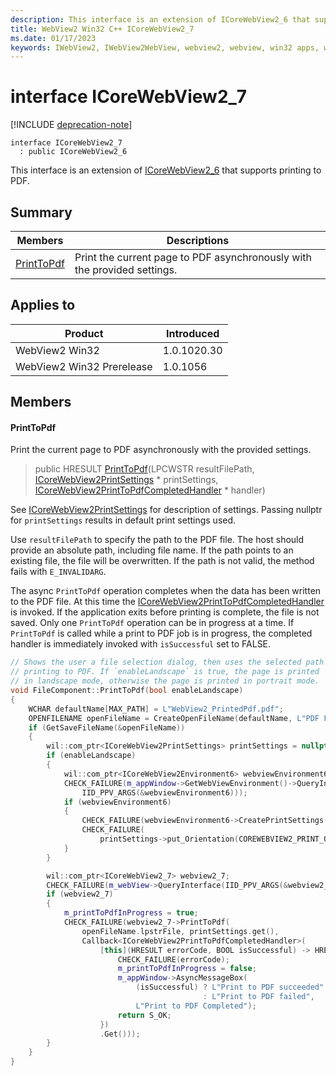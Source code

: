 ```yaml
---
description: This interface is an extension of ICoreWebView2_6 that supports printing to PDF.
title: WebView2 Win32 C++ ICoreWebView2_7
ms.date: 01/17/2023
keywords: IWebView2, IWebView2WebView, webview2, webview, win32 apps, win32, edge, ICoreWebView2, ICoreWebView2Controller, browser control, edge html, ICoreWebView2_7
---
```


# interface ICoreWebView2_7

[!INCLUDE [deprecation-note](../includes/deprecation-note.md)]

```
interface ICoreWebView2_7
  : public ICoreWebView2_6
```

This interface is an extension of [ICoreWebView2_6](icorewebview2_6.md) that supports printing to PDF.

## Summary

 Members                        | Descriptions
--------------------------------|---------------------------------------------
[PrintToPdf](#printtopdf) | Print the current page to PDF asynchronously with the provided settings.

## Applies to

Product                         | Introduced
--------------------------------|---------------------------------------------
WebView2 Win32            |    1.0.1020.30
WebView2 Win32 Prerelease |    1.0.1056

## Members

#### PrintToPdf

Print the current page to PDF asynchronously with the provided settings.

> public HRESULT [PrintToPdf](#printtopdf)(LPCWSTR resultFilePath, [ICoreWebView2PrintSettings](icorewebview2printsettings.md) * printSettings, [ICoreWebView2PrintToPdfCompletedHandler](icorewebview2printtopdfcompletedhandler.md) * handler)

See [ICoreWebView2PrintSettings](icorewebview2printsettings.md) for description of settings. Passing nullptr for `printSettings` results in default print settings used.

Use `resultFilePath` to specify the path to the PDF file. The host should provide an absolute path, including file name. If the path points to an existing file, the file will be overwritten. If the path is not valid, the method fails with `E_INVALIDARG`.

The async `PrintToPdf` operation completes when the data has been written to the PDF file. At this time the [ICoreWebView2PrintToPdfCompletedHandler](icorewebview2printtopdfcompletedhandler.md) is invoked. If the application exits before printing is complete, the file is not saved. Only one `PrintToPdf` operation can be in progress at a time. If `PrintToPdf` is called while a print to PDF job is in progress, the completed handler is immediately invoked with `isSuccessful` set to FALSE.

```cpp
// Shows the user a file selection dialog, then uses the selected path when
// printing to PDF. If `enableLandscape` is true, the page is printed
// in landscape mode, otherwise the page is printed in portrait mode.
void FileComponent::PrintToPdf(bool enableLandscape)
{
    WCHAR defaultName[MAX_PATH] = L"WebView2_PrintedPdf.pdf";
    OPENFILENAME openFileName = CreateOpenFileName(defaultName, L"PDF File\0*.pdf\0");
    if (GetSaveFileName(&openFileName))
    {
        wil::com_ptr<ICoreWebView2PrintSettings> printSettings = nullptr;
        if (enableLandscape)
        {
            wil::com_ptr<ICoreWebView2Environment6> webviewEnvironment6;
            CHECK_FAILURE(m_appWindow->GetWebViewEnvironment()->QueryInterface(
                IID_PPV_ARGS(&webviewEnvironment6)));
            if (webviewEnvironment6)
            {
                CHECK_FAILURE(webviewEnvironment6->CreatePrintSettings(&printSettings));
                CHECK_FAILURE(
                    printSettings->put_Orientation(COREWEBVIEW2_PRINT_ORIENTATION_LANDSCAPE));
            }
        }

        wil::com_ptr<ICoreWebView2_7> webview2_7;
        CHECK_FAILURE(m_webView->QueryInterface(IID_PPV_ARGS(&webview2_7)));
        if (webview2_7)
        {
            m_printToPdfInProgress = true;
            CHECK_FAILURE(webview2_7->PrintToPdf(
                openFileName.lpstrFile, printSettings.get(),
                Callback<ICoreWebView2PrintToPdfCompletedHandler>(
                    [this](HRESULT errorCode, BOOL isSuccessful) -> HRESULT {
                        CHECK_FAILURE(errorCode);
                        m_printToPdfInProgress = false;
                        m_appWindow->AsyncMessageBox(
                            (isSuccessful) ? L"Print to PDF succeeded"
                                           : L"Print to PDF failed",
                            L"Print to PDF Completed");
                        return S_OK;
                    })
                    .Get()));
        }
    }
}
```

